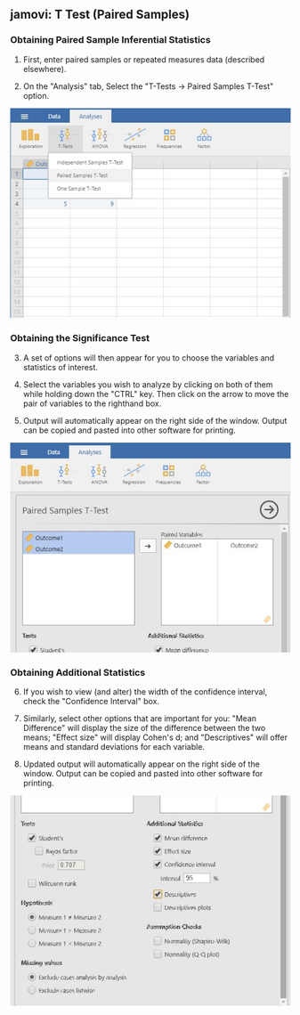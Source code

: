 ## jamovi: T Test (Paired Samples) 

### Obtaining Paired Sample Inferential Statistics

1. First, enter paired samples or repeated measures data (described elsewhere). 

2. On the "Analysis" tab, Select the "T-Tests → Paired Samples T-Test" option.

<p align="center"><kbd><img src="paired1.png"></kbd></p>

### Obtaining the Significance Test

3. A set of options will then appear for you to choose the variables and statistics of interest.

4. Select the variables you wish to analyze by clicking on both of them while holding down the "CTRL" key. Then click on the arrow to move the pair of variables to the righthand box.

5. Output will automatically appear on the right side of the window. Output can be copied and pasted into other software for printing.

<p align="center"><kbd><img src="paired2.png"></kbd></p>

### Obtaining Additional Statistics 

6. If you wish to view (and alter) the width of the confidence interval, check the "Confidence Interval" box. 

7. Similarly, select other options that are important for you: "Mean Difference" will display the size of the difference between the two means; "Effect size" will display Cohen's d; and "Descriptives" will offer means and standard deviations for each variable.

8. Updated output will automatically appear on the right side of the window. Output can be copied and pasted into other software for printing.

<p align="center"><kbd><img src="paired3.png"></kbd></p>
